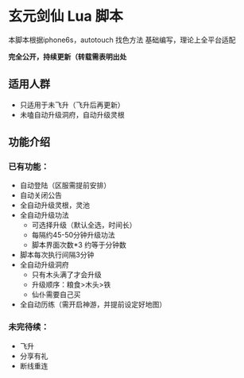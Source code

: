 # 玄元剑仙 Lua 脚本
本脚本根据iphone6s，autotouch 找色方法 基础编写，理论上全平台适配  

**完全公开，持续更新（转载需表明出处**

## 适用人群
* 只适用于未飞升（飞升后再更新）
* 未嗑自动升级洞府，自动升级灵根

## 功能介绍
### 已有功能：
* 自动登陆（区服需提前安排）
* 自动关闭公告
* 全自动升级灵根，灵池
* 全自动升级功法
  * 可选择升级（默认全选，时间长）
  * 每隔约45-50分钟升级功法
  * 脚本界面次数*3 约等于分钟数
* 脚本每次执行间隔3分钟
* 全自动升级洞府
  * 只有木头满了才会升级
  * 升级顺序：粮食>木头>铁
  * 仙仆需要自己买
* 全自动历练（需开启神游，并提前设定好地图）

### 未完待续：
* 飞升
* 分享有礼
* 断线重连


